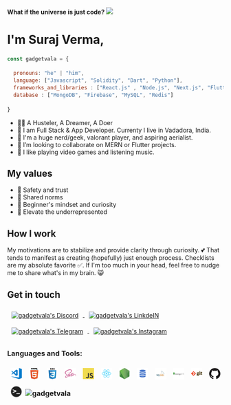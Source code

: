 #### What if the universe is just code? <img src="https://media.giphy.com/media/hvRJCLFzcasrR4ia7z/giphy.gif" width="25px">

# I'm Suraj Verma,

```javascript
const gadgetvala = {

  pronouns: "he" | "him",
  language: ["Javascript", "Solidity", "Dart", "Python"],
  frameworks_and_libraries : ["React.js" , "Node.js", "Next.js", "Flutter", "Flask" , "Material UI",],
  database : ["MongoDB", "Firebase", "MySQL", "Redis"]
  
}
```
- 🐱‍🏍 A Husteler, A Dreamer, A Doer
- 👯 I am Full Stack & App Developer. Currenty I live in Vadadora, India.
- 🙌 I'm a huge nerd/geek, valorant player, and aspiring aerialist.
- 🔭 I’m looking to collaborate on MERN or Flutter projects.
- 🎸 I like playing video games and listening music.

## My values

- 💖 Safety and trust<br>
- 🙌 Shared norms<br>
- 🍏 Beginner's mindset and curiosity<br>
- 🚀 Elevate the underrepresented

## How I work

My motivations are to stabilize and provide clarity through curiosity. 💕 That tends to manifest as creating (hopefully) just enough process. Checklists are my absolute favorite ✅. If I'm too much in your head, feel free to nudge me to share what's in my brain. 😸

## Get in touch

  <a href="https://discord.gg/gadgetvala">
      <img align="center" alt="gadgetvala's Discord" width="22px" src="https://cdn.jsdelivr.net/npm/simple-icons@v3/icons/discord.svg" style="margin: 10px"/>
  </a>
  <a href="https://www.linkedin.com/in/gadgetvala/">
      <img align="center" alt="gadgetvala's LinkdeIN" width="22px" src="https://cdn.jsdelivr.net/npm/simple-icons@v3/icons/linkedin.svg" style="margin: 10px"/>
  </a>
  <a href="https://t.me/gadgetvala">
      <img align="center" alt="gadgetvala's Telegram" width="22px" src="https://cdn.jsdelivr.net/npm/simple-icons@v3/icons/telegram.svg" style="margin: 10px"/>
  </a>
  <a href="https://www.instagram.com/gadgetvala/">
      <img align="center" alt="gadgetvala's Instagram" width="22px" src="https://cdn.jsdelivr.net/npm/simple-icons@v3/icons/instagram.svg" style="margin: 10px"/>
  </a>
  <br />

### Languages and Tools:

<img align="left" alt="Visual Studio Code" width="26px" style="margin: 8px" src="https://raw.githubusercontent.com/github/explore/80688e429a7d4ef2fca1e82350fe8e3517d3494d/topics/visual-studio-code/visual-studio-code.png" />
<img align="left" alt="HTML5" width="26px" style="margin: 8px" src="https://raw.githubusercontent.com/github/explore/80688e429a7d4ef2fca1e82350fe8e3517d3494d/topics/html/html.png" />
<img align="left" alt="CSS3" width="26px" style="margin: 8px" src="https://raw.githubusercontent.com/github/explore/80688e429a7d4ef2fca1e82350fe8e3517d3494d/topics/css/css.png" />
<img align="left" alt="Sass" width="26px" style="margin: 8px" src="https://raw.githubusercontent.com/github/explore/80688e429a7d4ef2fca1e82350fe8e3517d3494d/topics/sass/sass.png" />
<img align="left" alt="JavaScript" width="26px" style="margin: 8px" src="https://raw.githubusercontent.com/github/explore/80688e429a7d4ef2fca1e82350fe8e3517d3494d/topics/javascript/javascript.png" />
<img align="left" alt="React" width="26px" style="margin: 8px" src="https://raw.githubusercontent.com/github/explore/80688e429a7d4ef2fca1e82350fe8e3517d3494d/topics/react/react.png" />
<img align="left" alt="Node.js" width="26px" style="margin: 8px" src="https://raw.githubusercontent.com/github/explore/80688e429a7d4ef2fca1e82350fe8e3517d3494d/topics/nodejs/nodejs.png" />
<img align="left" alt="SQL" width="26px" style="margin: 8px" src="https://raw.githubusercontent.com/github/explore/80688e429a7d4ef2fca1e82350fe8e3517d3494d/topics/sql/sql.png" />
<img align="left" alt="MySQL" width="26px" style="margin: 8px" src="https://raw.githubusercontent.com/github/explore/80688e429a7d4ef2fca1e82350fe8e3517d3494d/topics/mysql/mysql.png" />
<img align="left" alt="MongoDB" width="26px" style="margin: 8px" src="https://raw.githubusercontent.com/github/explore/80688e429a7d4ef2fca1e82350fe8e3517d3494d/topics/mongodb/mongodb.png" />
<img align="left" alt="Git" width="26px" style="margin: 8px" src="https://raw.githubusercontent.com/github/explore/80688e429a7d4ef2fca1e82350fe8e3517d3494d/topics/git/git.png" />
<img align="left" alt="GitHub" width="26px" style="margin: 8px" src="https://raw.githubusercontent.com/github/explore/78df643247d429f6cc873026c0622819ad797942/topics/github/github.png" />
<img align="left" alt="Terminal" width="26px" style="margin: 8px" src="https://raw.githubusercontent.com/github/explore/80688e429a7d4ef2fca1e82350fe8e3517d3494d/topics/terminal/terminal.png" />

<br />
<br />

### <img src="https://komarev.com/ghpvc/?username=gadgetvala" alt="gadgetvala" />

